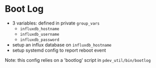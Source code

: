 # Boot Log

- 3 variables: defined in private `group_vars`
  - `influxdb_hostname`
  - `influxdb_username`
  - `influxdb_password`
- setup an influx database on `influxdb_hostname`
- setup systemd config to report reboot event

Note: this config relies on a 'bootlog' script in `pdev_util/bin/bootlog`

